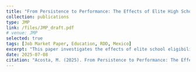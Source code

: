 ```yaml
---
title: "From Persistence to Performance: The Effects of Elite High Schools on Retaking and Testing (forthcoming)"
collection: publications
type: JMP
link: /files/JMP_draft.pdf    
# venue: JMP
selected: true
tags: [Job Market Paper, Education, RDD, Mexico]
excerpt: "This paper investigates the effects of elite school eligibility on retake probability and effort in the context of the centralized admission system in Mexico's metropolitan area, where upper secondary schools predominantly use entrance exam test scores to determine student admissions. Notably, elite high schools require an additional criterion: a middle school GPA of at least 7 out of 10. Using this policy rule, I employ regression discontinuity estimates comparing students that are eligible and ineligible to attend elite schools. I find that eligible students are more likely to retake the entrance exam and perform better. In addition, their families increase spending on private preparatory courses, and they do not show significant differences, with respect to ineligible students, in self-reported anxiety, aggression, depression, or attention indicators."
date: 2025-07-08
citation: "Acosta, M. (2025). From Persistence to Performance: The Effects of Elite High Schools on Retaking and Testing. Draft manuscript."
---
```


